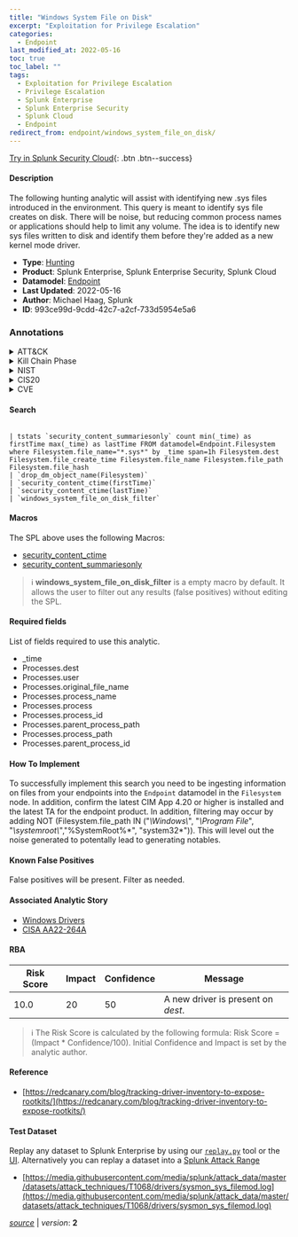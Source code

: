 ```yaml
---
title: "Windows System File on Disk"
excerpt: "Exploitation for Privilege Escalation"
categories:
  - Endpoint
last_modified_at: 2022-05-16
toc: true
toc_label: ""
tags:
  - Exploitation for Privilege Escalation
  - Privilege Escalation
  - Splunk Enterprise
  - Splunk Enterprise Security
  - Splunk Cloud
  - Endpoint
redirect_from: endpoint/windows_system_file_on_disk/
---
```




[Try in Splunk Security Cloud](https://www.splunk.com/en_us/cyber-security.html){: .btn .btn--success}

#### Description

The following hunting analytic will assist with identifying new .sys files introduced in the environment. This query is meant to identify sys file creates on disk. There will be noise, but reducing common process names or applications should help to limit any volume. The idea is to identify new sys files written to disk and identify them before they&#39;re added as a new kernel mode driver.

- **Type**: [Hunting](https://github.com/splunk/security_content/wiki/Detection-Analytic-Types)
- **Product**: Splunk Enterprise, Splunk Enterprise Security, Splunk Cloud
- **Datamodel**: [Endpoint](https://docs.splunk.com/Documentation/CIM/latest/User/Endpoint)
- **Last Updated**: 2022-05-16
- **Author**: Michael Haag, Splunk
- **ID**: 993ce99d-9cdd-42c7-a2cf-733d5954e5a6

### Annotations
<details>
  <summary>ATT&CK</summary>

<div markdown="1">

#### [ATT&CK](https://attack.mitre.org/)

| ID          | Technique   | Tactic         |
| ----------- | ----------- |--------------- |
| [T1068](https://attack.mitre.org/techniques/T1068/) | Exploitation for Privilege Escalation | Privilege Escalation |

</div>
</details>


<details>
  <summary>Kill Chain Phase</summary>

<div markdown="1">

* Delivery


</div>
</details>


<details>
  <summary>NIST</summary>

<div markdown="1">

* DE.CM



</div>
</details>

<details>
  <summary>CIS20</summary>

<div markdown="1">

* CIS 3
* CIS 5
* CIS 16



</div>
</details>

<details>
  <summary>CVE</summary>

<div markdown="1">


</div>
</details>


#### Search

```

| tstats `security_content_summariesonly` count min(_time) as firstTime max(_time) as lastTime FROM datamodel=Endpoint.Filesystem where Filesystem.file_name="*.sys*" by _time span=1h Filesystem.dest Filesystem.file_create_time Filesystem.file_name Filesystem.file_path Filesystem.file_hash 
| `drop_dm_object_name(Filesystem)` 
| `security_content_ctime(firstTime)` 
| `security_content_ctime(lastTime)`
| `windows_system_file_on_disk_filter`
```

#### Macros
The SPL above uses the following Macros:
* [security_content_ctime](https://github.com/splunk/security_content/blob/develop/macros/security_content_ctime.yml)
* [security_content_summariesonly](https://github.com/splunk/security_content/blob/develop/macros/security_content_summariesonly.yml)

> :information_source:
> **windows_system_file_on_disk_filter** is a empty macro by default. It allows the user to filter out any results (false positives) without editing the SPL.



#### Required fields
List of fields required to use this analytic.
* _time
* Processes.dest
* Processes.user
* Processes.original_file_name
* Processes.process_name
* Processes.process
* Processes.process_id
* Processes.parent_process_path
* Processes.process_path
* Processes.parent_process_id



#### How To Implement
To successfully implement this search you need to be ingesting information on files from your endpoints into the `Endpoint` datamodel in the `Filesystem` node. In addition, confirm the latest CIM App 4.20 or higher is installed and the latest TA for the endpoint product. In addition, filtering may occur by adding NOT (Filesystem.file_path IN (&#34;*\\Windows\\*&#34;, &#34;*\\Program File*&#34;, &#34;*\\systemroot\\*&#34;,&#34;%SystemRoot%*&#34;, &#34;system32\*&#34;)). This will level out the noise generated to potentally lead to generating notables.
#### Known False Positives
False positives will be present. Filter as needed.

#### Associated Analytic Story
* [Windows Drivers](/stories/windows_drivers)
* [CISA AA22-264A](/stories/cisa_aa22-264a)




#### RBA

| Risk Score  | Impact      | Confidence   | Message      |
| ----------- | ----------- |--------------|--------------|
| 10.0 | 20 | 50 | A new driver is present on $dest$. |


> :information_source:
> The Risk Score is calculated by the following formula: Risk Score = (Impact * Confidence/100). Initial Confidence and Impact is set by the analytic author.


#### Reference

* [https://redcanary.com/blog/tracking-driver-inventory-to-expose-rootkits/](https://redcanary.com/blog/tracking-driver-inventory-to-expose-rootkits/)



#### Test Dataset
Replay any dataset to Splunk Enterprise by using our [`replay.py`](https://github.com/splunk/attack_data#using-replaypy) tool or the [UI](https://github.com/splunk/attack_data#using-ui).
Alternatively you can replay a dataset into a [Splunk Attack Range](https://github.com/splunk/attack_range#replay-dumps-into-attack-range-splunk-server)

* [https://media.githubusercontent.com/media/splunk/attack_data/master/datasets/attack_techniques/T1068/drivers/sysmon_sys_filemod.log](https://media.githubusercontent.com/media/splunk/attack_data/master/datasets/attack_techniques/T1068/drivers/sysmon_sys_filemod.log)



[*source*](https://github.com/splunk/security_content/tree/develop/detections/endpoint/windows_system_file_on_disk.yml) \| *version*: **2**